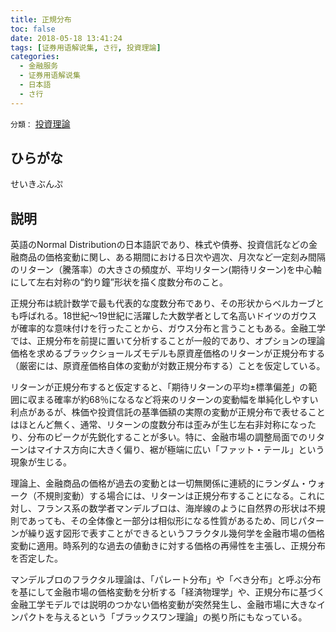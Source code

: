 ```yaml
---
title: 正規分布
toc: false
date: 2018-05-18 13:41:24
tags: [证券用语解说集, さ行, 投資理論]
categories:
  - 金融服务
  - 证券用语解说集
  - 日本語
  - さ行
---
```


`分類：` [投資理論](/tags/投資理論/)

## ひらがな

せいきぶんぷ

## 説明

英語のNormal Distributionの日本語訳であり、株式や債券、投資信託などの金融商品の価格変動に関し、ある期間における日次や週次、月次など一定刻み間隔のリターン（騰落率）の大きさの頻度が、平均リターン(期待リターン)を中心軸にして左右対称の“釣り鐘”形状を描く度数分布のこと。

正規分布は統計数学で最も代表的な度数分布であり、その形状からベルカーブとも呼ばれる。18世紀〜19世紀に活躍した大数学者として名高いドイツのガウスが確率的な意味付けを行ったことから、ガウス分布と言うこともある。金融工学では、正規分布を前提に置いて分析することが一般的であり、オプションの理論価格を求めるブラックショールズモデルも原資産価格のリターンが正規分布する（厳密には、原資産価格自体の変動が対数正規分布する）ことを仮定している。

リターンが正規分布すると仮定すると、「期待リターンの平均±標準偏差」の範囲に収まる確率が約68％になるなど将来のリターンの変動幅を単純化しやすい利点があるが、株価や投資信託の基準価額の実際の変動が正規分布で表せることはほとんど無く、通常、リターンの度数分布は歪みが生じ左右非対称になったり、分布のピークが先鋭化することが多い。特に、金融市場の調整局面でのリターンはマイナス方向に大きく偏り、裾が極端に広い「ファット・テール」という現象が生じる。

理論上、金融商品の価格が過去の変動とは一切無関係に連続的にランダム・ウォーク（不規則変動）する場合には、リターンは正規分布することになる。これに対し、フランス系の数学者マンデルブロは、海岸線のように自然界の形状は不規則であっても、その全体像と一部分は相似形になる性質があるため、同じパターンが繰り返す図形で表すことができるというフラクタル幾何学を金融市場の価格変動に適用。時系列的な過去の値動きに対する価格の再帰性を主張し、正規分布を否定した。

マンデルブロのフラクタル理論は、「パレート分布」や「べき分布」と呼ぶ分布を基にして金融市場の価格変動を分析する「経済物理学」や、正規分布に基づく金融工学モデルでは説明のつかない価格変動が突然発生し、金融市場に大きなインパクトを与えるという「ブラックスワン理論」の拠り所にもなっている。
